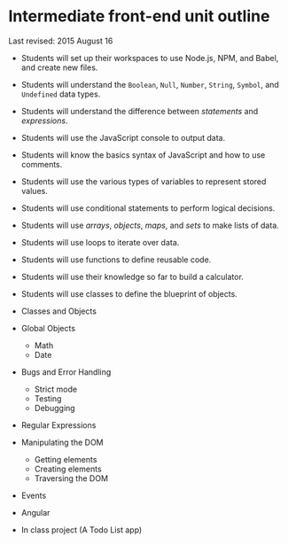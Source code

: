 # Intermediate front-end unit outline

Last revised: 2015 August 16

- Students will set up their workspaces to use Node.js, NPM, and Babel, and create new files.
- Students will understand the `Boolean`, `Null`, `Number`, `String`, `Symbol`, and `Undefined` data types.
- Students will understand the difference between *statements* and *expressions*.
- Students will use the JavaScript console to output data.
- Students will know the basics syntax of JavaScript and how to use comments.
- Students will use the various types of variables to represent stored values.
- Students will use conditional statements to perform logical decisions.
- Students will use *arrays*, *objects*, *maps*, and *sets* to make lists of data.
- Students will use loops to iterate over data.
- Students will use functions to define reusable code.
- Students will use their knowledge so far to build a calculator.
- Students will use classes to define the blueprint of objects.




- Classes and Objects
- Global Objects
    + Math
    + Date
- Bugs and Error Handling
    + Strict mode
    + Testing
    + Debugging
- Regular Expressions
- Manipulating the DOM
    + Getting elements
    + Creating elements
    + Traversing the DOM
- Events
- Angular
- In class project (A Todo List app)
